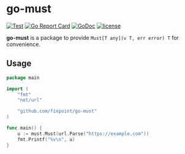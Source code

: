 # go-must

[![Test](https://github.com/fixpoint/go-must/actions/workflows/test.yml/badge.svg)](https://github.com/fixpoint/go-must/actions/workflows/test.yml)
[![Go Report Card](https://goreportcard.com/badge/github.com/fixpoint/go-must)](https://goreportcard.com/report/github.com/fixpoint/go-must)
[![GoDoc](https://godoc.org/github.com/fixpoint/go-must?status.svg)](https://godoc.org/github.com/fixpoint/go-must)
[![license](https://img.shields.io/badge/license-MIT-4183c4.svg)](https://github.com/fixpoint/go-must/blob/main/LICENSE)

**go-must** is a package to provide `Must[T any](v T, err error) T` for convenience.

## Usage

```go
package main

import (
	"fmt"
	"net/url"

	"github.com/fixpoint/go-must"
)

func main() {
	u := must.Must(url.Parse("https://example.com"))
	fmt.Printf("%v\n", u)
}
```
